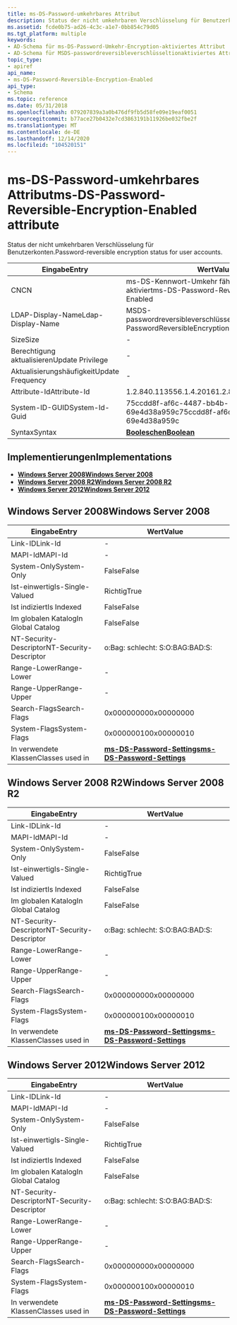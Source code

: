 ```yaml
---
title: ms-DS-Password-umkehrbares Attribut
description: Status der nicht umkehrbaren Verschlüsselung für Benutzerkonten.
ms.assetid: fcde0b75-ad26-4c3c-a1e7-0bb854c79d05
ms.tgt_platform: multiple
keywords:
- AD-Schema für ms-DS-Password-Umkehr-Encryption-aktiviertes Attribut
- AD-Schema für MSDS-passwordreversibleverschlüsseltionaktiviertes Attribut
topic_type:
- apiref
api_name:
- ms-DS-Password-Reversible-Encryption-Enabled
api_type:
- Schema
ms.topic: reference
ms.date: 05/31/2018
ms.openlocfilehash: 079207839a3a0b476df9fb5d58fe09e19eaf0051
ms.sourcegitcommit: b77ace27b0432e7cd3863191b11926be032fbe2f
ms.translationtype: MT
ms.contentlocale: de-DE
ms.lasthandoff: 12/14/2020
ms.locfileid: "104520151"
---
```

# <a name="ms-ds-password-reversible-encryption-enabled-attribute"></a><span data-ttu-id="f8d23-105">ms-DS-Password-umkehrbares Attribut</span><span class="sxs-lookup"><span data-stu-id="f8d23-105">ms-DS-Password-Reversible-Encryption-Enabled attribute</span></span>

<span data-ttu-id="f8d23-106">Status der nicht umkehrbaren Verschlüsselung für Benutzerkonten.</span><span class="sxs-lookup"><span data-stu-id="f8d23-106">Password-reversible encryption status for user accounts.</span></span>



| <span data-ttu-id="f8d23-107">Eingabe</span><span class="sxs-lookup"><span data-stu-id="f8d23-107">Entry</span></span> | <span data-ttu-id="f8d23-108">Wert</span><span class="sxs-lookup"><span data-stu-id="f8d23-108">Value</span></span> |
|-------------------|----------------------------------------------|
| <span data-ttu-id="f8d23-109">CN</span><span class="sxs-lookup"><span data-stu-id="f8d23-109">CN</span></span>                | <span data-ttu-id="f8d23-110">ms-DS-Kennwort-Umkehr fähig-Verschlüsselung aktiviert</span><span class="sxs-lookup"><span data-stu-id="f8d23-110">ms-DS-Password-Reversible-Encryption-Enabled</span></span> |
| <span data-ttu-id="f8d23-111">LDAP-Display-Name</span><span class="sxs-lookup"><span data-stu-id="f8d23-111">Ldap-Display-Name</span></span> | <span data-ttu-id="f8d23-112">MSDS-passwordreversibleverschlüsseltionaktiviert</span><span class="sxs-lookup"><span data-stu-id="f8d23-112">msDS-PasswordReversibleEncryptionEnabled</span></span>     |
| <span data-ttu-id="f8d23-113">Size</span><span class="sxs-lookup"><span data-stu-id="f8d23-113">Size</span></span>              | \-                                           |
| <span data-ttu-id="f8d23-114">Berechtigung aktualisieren</span><span class="sxs-lookup"><span data-stu-id="f8d23-114">Update Privilege</span></span>  | \-                                           |
| <span data-ttu-id="f8d23-115">Aktualisierungshäufigkeit</span><span class="sxs-lookup"><span data-stu-id="f8d23-115">Update Frequency</span></span>  | \-                                           |
| <span data-ttu-id="f8d23-116">Attribute-Id</span><span class="sxs-lookup"><span data-stu-id="f8d23-116">Attribute-Id</span></span>      | <span data-ttu-id="f8d23-117">1.2.840.113556.1.4.2016</span><span class="sxs-lookup"><span data-stu-id="f8d23-117">1.2.840.113556.1.4.2016</span></span>                      |
| <span data-ttu-id="f8d23-118">System-ID-GUID</span><span class="sxs-lookup"><span data-stu-id="f8d23-118">System-Id-Guid</span></span>    | <span data-ttu-id="f8d23-119">75ccdd8f-af6c-4487-bb4b-69e4d38a959c</span><span class="sxs-lookup"><span data-stu-id="f8d23-119">75ccdd8f-af6c-4487-bb4b-69e4d38a959c</span></span>         |
| <span data-ttu-id="f8d23-120">Syntax</span><span class="sxs-lookup"><span data-stu-id="f8d23-120">Syntax</span></span>            | [<span data-ttu-id="f8d23-121">**Booleschen**</span><span class="sxs-lookup"><span data-stu-id="f8d23-121">**Boolean**</span></span>](s-boolean.md)                 |



## <a name="implementations"></a><span data-ttu-id="f8d23-122">Implementierungen</span><span class="sxs-lookup"><span data-stu-id="f8d23-122">Implementations</span></span>

-   [<span data-ttu-id="f8d23-123">**Windows Server 2008**</span><span class="sxs-lookup"><span data-stu-id="f8d23-123">**Windows Server 2008**</span></span>](#windows-server-2008)
-   [<span data-ttu-id="f8d23-124">**Windows Server 2008 R2**</span><span class="sxs-lookup"><span data-stu-id="f8d23-124">**Windows Server 2008 R2**</span></span>](#windows-server-2008-r2)
-   [<span data-ttu-id="f8d23-125">**Windows Server 2012**</span><span class="sxs-lookup"><span data-stu-id="f8d23-125">**Windows Server 2012**</span></span>](#windows-server-2012)

## <a name="windows-server-2008"></a><span data-ttu-id="f8d23-126">Windows Server 2008</span><span class="sxs-lookup"><span data-stu-id="f8d23-126">Windows Server 2008</span></span>



| <span data-ttu-id="f8d23-127">Eingabe</span><span class="sxs-lookup"><span data-stu-id="f8d23-127">Entry</span></span> | <span data-ttu-id="f8d23-128">Wert</span><span class="sxs-lookup"><span data-stu-id="f8d23-128">Value</span></span> |
|------------------------|-----------------------------------------------------------------------|
| <span data-ttu-id="f8d23-129">Link-ID</span><span class="sxs-lookup"><span data-stu-id="f8d23-129">Link-Id</span></span>                | \-                                                                    |
| <span data-ttu-id="f8d23-130">MAPI-Id</span><span class="sxs-lookup"><span data-stu-id="f8d23-130">MAPI-Id</span></span>                | \-                                                                    |
| <span data-ttu-id="f8d23-131">System-Only</span><span class="sxs-lookup"><span data-stu-id="f8d23-131">System-Only</span></span>            | <span data-ttu-id="f8d23-132">False</span><span class="sxs-lookup"><span data-stu-id="f8d23-132">False</span></span>                                                                 |
| <span data-ttu-id="f8d23-133">Ist-einwertig</span><span class="sxs-lookup"><span data-stu-id="f8d23-133">Is-Single-Valued</span></span>       | <span data-ttu-id="f8d23-134">Richtig</span><span class="sxs-lookup"><span data-stu-id="f8d23-134">True</span></span>                                                                  |
| <span data-ttu-id="f8d23-135">Ist indiziert</span><span class="sxs-lookup"><span data-stu-id="f8d23-135">Is Indexed</span></span>             | <span data-ttu-id="f8d23-136">False</span><span class="sxs-lookup"><span data-stu-id="f8d23-136">False</span></span>                                                                 |
| <span data-ttu-id="f8d23-137">Im globalen Katalog</span><span class="sxs-lookup"><span data-stu-id="f8d23-137">In Global Catalog</span></span>      | <span data-ttu-id="f8d23-138">False</span><span class="sxs-lookup"><span data-stu-id="f8d23-138">False</span></span>                                                                 |
| <span data-ttu-id="f8d23-139">NT-Security-Descriptor</span><span class="sxs-lookup"><span data-stu-id="f8d23-139">NT-Security-Descriptor</span></span> | <span data-ttu-id="f8d23-140">o:Bag: schlecht: S:</span><span class="sxs-lookup"><span data-stu-id="f8d23-140">O:BAG:BAD:S:</span></span>                                                          |
| <span data-ttu-id="f8d23-141">Range-Lower</span><span class="sxs-lookup"><span data-stu-id="f8d23-141">Range-Lower</span></span>            | \-                                                                    |
| <span data-ttu-id="f8d23-142">Range-Upper</span><span class="sxs-lookup"><span data-stu-id="f8d23-142">Range-Upper</span></span>            | \-                                                                    |
| <span data-ttu-id="f8d23-143">Search-Flags</span><span class="sxs-lookup"><span data-stu-id="f8d23-143">Search-Flags</span></span>           | <span data-ttu-id="f8d23-144">0x00000000</span><span class="sxs-lookup"><span data-stu-id="f8d23-144">0x00000000</span></span>                                                            |
| <span data-ttu-id="f8d23-145">System-Flags</span><span class="sxs-lookup"><span data-stu-id="f8d23-145">System-Flags</span></span>           | <span data-ttu-id="f8d23-146">0x00000010</span><span class="sxs-lookup"><span data-stu-id="f8d23-146">0x00000010</span></span>                                                            |
| <span data-ttu-id="f8d23-147">In verwendete Klassen</span><span class="sxs-lookup"><span data-stu-id="f8d23-147">Classes used in</span></span>        | [<span data-ttu-id="f8d23-148">**ms-DS-Password-Settings**</span><span class="sxs-lookup"><span data-stu-id="f8d23-148">**ms-DS-Password-Settings**</span></span>](c-msds-passwordsettings.md)<br/> |



## <a name="windows-server-2008-r2"></a><span data-ttu-id="f8d23-149">Windows Server 2008 R2</span><span class="sxs-lookup"><span data-stu-id="f8d23-149">Windows Server 2008 R2</span></span>



| <span data-ttu-id="f8d23-150">Eingabe</span><span class="sxs-lookup"><span data-stu-id="f8d23-150">Entry</span></span> | <span data-ttu-id="f8d23-151">Wert</span><span class="sxs-lookup"><span data-stu-id="f8d23-151">Value</span></span> |
|------------------------|-----------------------------------------------------------------------|
| <span data-ttu-id="f8d23-152">Link-ID</span><span class="sxs-lookup"><span data-stu-id="f8d23-152">Link-Id</span></span>                | \-                                                                    |
| <span data-ttu-id="f8d23-153">MAPI-Id</span><span class="sxs-lookup"><span data-stu-id="f8d23-153">MAPI-Id</span></span>                | \-                                                                    |
| <span data-ttu-id="f8d23-154">System-Only</span><span class="sxs-lookup"><span data-stu-id="f8d23-154">System-Only</span></span>            | <span data-ttu-id="f8d23-155">False</span><span class="sxs-lookup"><span data-stu-id="f8d23-155">False</span></span>                                                                 |
| <span data-ttu-id="f8d23-156">Ist-einwertig</span><span class="sxs-lookup"><span data-stu-id="f8d23-156">Is-Single-Valued</span></span>       | <span data-ttu-id="f8d23-157">Richtig</span><span class="sxs-lookup"><span data-stu-id="f8d23-157">True</span></span>                                                                  |
| <span data-ttu-id="f8d23-158">Ist indiziert</span><span class="sxs-lookup"><span data-stu-id="f8d23-158">Is Indexed</span></span>             | <span data-ttu-id="f8d23-159">False</span><span class="sxs-lookup"><span data-stu-id="f8d23-159">False</span></span>                                                                 |
| <span data-ttu-id="f8d23-160">Im globalen Katalog</span><span class="sxs-lookup"><span data-stu-id="f8d23-160">In Global Catalog</span></span>      | <span data-ttu-id="f8d23-161">False</span><span class="sxs-lookup"><span data-stu-id="f8d23-161">False</span></span>                                                                 |
| <span data-ttu-id="f8d23-162">NT-Security-Descriptor</span><span class="sxs-lookup"><span data-stu-id="f8d23-162">NT-Security-Descriptor</span></span> | <span data-ttu-id="f8d23-163">o:Bag: schlecht: S:</span><span class="sxs-lookup"><span data-stu-id="f8d23-163">O:BAG:BAD:S:</span></span>                                                          |
| <span data-ttu-id="f8d23-164">Range-Lower</span><span class="sxs-lookup"><span data-stu-id="f8d23-164">Range-Lower</span></span>            | \-                                                                    |
| <span data-ttu-id="f8d23-165">Range-Upper</span><span class="sxs-lookup"><span data-stu-id="f8d23-165">Range-Upper</span></span>            | \-                                                                    |
| <span data-ttu-id="f8d23-166">Search-Flags</span><span class="sxs-lookup"><span data-stu-id="f8d23-166">Search-Flags</span></span>           | <span data-ttu-id="f8d23-167">0x00000000</span><span class="sxs-lookup"><span data-stu-id="f8d23-167">0x00000000</span></span>                                                            |
| <span data-ttu-id="f8d23-168">System-Flags</span><span class="sxs-lookup"><span data-stu-id="f8d23-168">System-Flags</span></span>           | <span data-ttu-id="f8d23-169">0x00000010</span><span class="sxs-lookup"><span data-stu-id="f8d23-169">0x00000010</span></span>                                                            |
| <span data-ttu-id="f8d23-170">In verwendete Klassen</span><span class="sxs-lookup"><span data-stu-id="f8d23-170">Classes used in</span></span>        | [<span data-ttu-id="f8d23-171">**ms-DS-Password-Settings**</span><span class="sxs-lookup"><span data-stu-id="f8d23-171">**ms-DS-Password-Settings**</span></span>](c-msds-passwordsettings.md)<br/> |



## <a name="windows-server-2012"></a><span data-ttu-id="f8d23-172">Windows Server 2012</span><span class="sxs-lookup"><span data-stu-id="f8d23-172">Windows Server 2012</span></span>



| <span data-ttu-id="f8d23-173">Eingabe</span><span class="sxs-lookup"><span data-stu-id="f8d23-173">Entry</span></span> | <span data-ttu-id="f8d23-174">Wert</span><span class="sxs-lookup"><span data-stu-id="f8d23-174">Value</span></span> |
|------------------------|-----------------------------------------------------------------------|
| <span data-ttu-id="f8d23-175">Link-ID</span><span class="sxs-lookup"><span data-stu-id="f8d23-175">Link-Id</span></span>                | \-                                                                    |
| <span data-ttu-id="f8d23-176">MAPI-Id</span><span class="sxs-lookup"><span data-stu-id="f8d23-176">MAPI-Id</span></span>                | \-                                                                    |
| <span data-ttu-id="f8d23-177">System-Only</span><span class="sxs-lookup"><span data-stu-id="f8d23-177">System-Only</span></span>            | <span data-ttu-id="f8d23-178">False</span><span class="sxs-lookup"><span data-stu-id="f8d23-178">False</span></span>                                                                 |
| <span data-ttu-id="f8d23-179">Ist-einwertig</span><span class="sxs-lookup"><span data-stu-id="f8d23-179">Is-Single-Valued</span></span>       | <span data-ttu-id="f8d23-180">Richtig</span><span class="sxs-lookup"><span data-stu-id="f8d23-180">True</span></span>                                                                  |
| <span data-ttu-id="f8d23-181">Ist indiziert</span><span class="sxs-lookup"><span data-stu-id="f8d23-181">Is Indexed</span></span>             | <span data-ttu-id="f8d23-182">False</span><span class="sxs-lookup"><span data-stu-id="f8d23-182">False</span></span>                                                                 |
| <span data-ttu-id="f8d23-183">Im globalen Katalog</span><span class="sxs-lookup"><span data-stu-id="f8d23-183">In Global Catalog</span></span>      | <span data-ttu-id="f8d23-184">False</span><span class="sxs-lookup"><span data-stu-id="f8d23-184">False</span></span>                                                                 |
| <span data-ttu-id="f8d23-185">NT-Security-Descriptor</span><span class="sxs-lookup"><span data-stu-id="f8d23-185">NT-Security-Descriptor</span></span> | <span data-ttu-id="f8d23-186">o:Bag: schlecht: S:</span><span class="sxs-lookup"><span data-stu-id="f8d23-186">O:BAG:BAD:S:</span></span>                                                          |
| <span data-ttu-id="f8d23-187">Range-Lower</span><span class="sxs-lookup"><span data-stu-id="f8d23-187">Range-Lower</span></span>            | \-                                                                    |
| <span data-ttu-id="f8d23-188">Range-Upper</span><span class="sxs-lookup"><span data-stu-id="f8d23-188">Range-Upper</span></span>            | \-                                                                    |
| <span data-ttu-id="f8d23-189">Search-Flags</span><span class="sxs-lookup"><span data-stu-id="f8d23-189">Search-Flags</span></span>           | <span data-ttu-id="f8d23-190">0x00000000</span><span class="sxs-lookup"><span data-stu-id="f8d23-190">0x00000000</span></span>                                                            |
| <span data-ttu-id="f8d23-191">System-Flags</span><span class="sxs-lookup"><span data-stu-id="f8d23-191">System-Flags</span></span>           | <span data-ttu-id="f8d23-192">0x00000010</span><span class="sxs-lookup"><span data-stu-id="f8d23-192">0x00000010</span></span>                                                            |
| <span data-ttu-id="f8d23-193">In verwendete Klassen</span><span class="sxs-lookup"><span data-stu-id="f8d23-193">Classes used in</span></span>        | [<span data-ttu-id="f8d23-194">**ms-DS-Password-Settings**</span><span class="sxs-lookup"><span data-stu-id="f8d23-194">**ms-DS-Password-Settings**</span></span>](c-msds-passwordsettings.md)<br/> |



 

 





